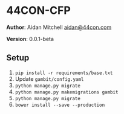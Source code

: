 # 44CON-CFP

**Author**: Aidan Mitchell <aidan@44con.com>

**Version**: 0.0.1-beta

## Setup
1. `pip install -r requirements/base.txt`
2. Update `gambit/config.yaml`
3. `python manage.py migrate`
4. `python manage.py makemigrations gambit`
5. `python manage.py migrate`
6. `bower install --save --production`
